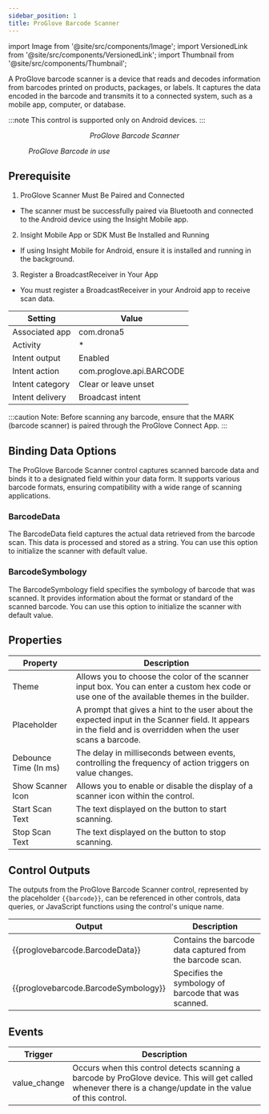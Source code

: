 ```yaml
---
sidebar_position: 1
title: ProGlove Barcode Scanner
---
```


import Image from '@site/src/components/Image';
import VersionedLink from '@site/src/components/VersionedLink';
import Thumbnail from '@site/src/components/Thumbnail';


A ProGlove barcode scanner is a device that reads and decodes information from barcodes printed on products, packages, or labels. It captures the data encoded in the barcode and transmits it to a connected system, such as a mobile app, computer, or database.

:::note
This control is supported only on Android devices.
:::

<figure>
  <Thumbnail src="/img/reference/controls/proglove-barcode-scanner/preview.jpeg" alt="ProGlove Barcode Scanner" />
  <figcaption align="center"><i>ProGlove Barcode Scanner</i></figcaption>
</figure>

<figure>
  <Thumbnail src="/img/reference/controls/proglove-barcode-scanner/test.jpg" alt="ProGlove Barcode Scanner" height="400em"/>
  <figcaption align="left"><i>ProGlove Barcode in use</i></figcaption>
</figure>

## Prerequisite


1. ProGlove Scanner Must Be Paired and Connected
- The scanner must be successfully paired via Bluetooth and connected to the Android device using the Insight Mobile app.

2. Insight Mobile App or SDK Must Be Installed and Running
- If using Insight Mobile for Android, ensure it is installed and running in the background.

3. Register a BroadcastReceiver in Your App
- You must register a BroadcastReceiver in your Android app to receive scan data.

| Setting          | Value                             |
|------------------|-----------------------------------|
| Associated app   | com.drona5                      |
| Activity         | *                                 |
| Intent output    | Enabled                           |
| Intent action    | com.proglove.api.BARCODE          |
| Intent category  | Clear or leave unset              |
| Intent delivery  | Broadcast intent                  |


:::caution
Note: Before scanning any barcode, ensure that the MARK (barcode scanner) is paired through the ProGlove Connect App.
:::

## Binding Data Options

The ProGlove Barcode Scanner control captures scanned barcode data and binds it to a designated field within your data form. It supports various barcode formats, ensuring compatibility with a wide range of scanning applications.

### BarcodeData

The BarcodeData field captures the actual data retrieved from the barcode scan. This data is processed and stored as a string. You can use this option to initialize the scanner with default value.

### BarcodeSymbology

The BarcodeSymbology field specifies the symbology of barcode that was scanned. It provides information about the format or standard of the scanned barcode. You can use this option to initialize the scanner with default value.


## Properties

| Property              | Description     |
|-----------------------|-----------------|
| Theme                 | Allows you to choose the color of the scanner input box. You can enter a custom hex code or use one of the available themes in the builder. |
| Placeholder           | A prompt that gives a hint to the user about the expected input in the Scanner field. It appears in the field and is overridden when the user scans a barcode. |
| Debounce Time (In ms) | The delay in milliseconds between events, controlling the frequency of action triggers on value changes. |
| Show Scanner Icon     | Allows you to enable or disable the display of a scanner icon within the control.           |
| Start Scan Text       | The text displayed on the button to start scanning.                                         |
| Stop Scan Text        | The text displayed on the button to stop scanning.                                          |



## Control Outputs

The outputs from the ProGlove Barcode Scanner control, represented by the placeholder `{{barcode}}`, can be referenced in other controls, data queries, or JavaScript functions using the control's unique name.

| Output           | Description       |
|------------------|------------------------|
| {{proglovebarcode.BarcodeData}} | Contains the barcode data captured from the barcode scan.                                        |
| {{proglovebarcode.BarcodeSymbology}} | Specifies the symbology of barcode that was scanned.              |


## Events

| Trigger    | Description  |
|---------------------------|------------------|
| value_change              | Occurs when this control detects scanning a barcode by ProGlove device. This will get called whenever there is a change/update in the value of this control. |